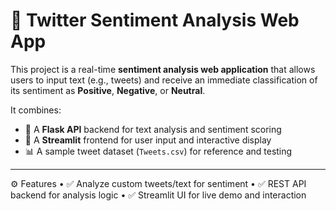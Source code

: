 # 🧠 Twitter Sentiment Analysis Web App

This project is a real-time **sentiment analysis web application** that allows users to input text (e.g., tweets) and receive an immediate classification of its sentiment as **Positive**, **Negative**, or **Neutral**.

It combines:
- 🚀 A **Flask API** backend for text analysis and sentiment scoring
- 🎨 A **Streamlit** frontend for user input and interactive display
- 📊 A sample tweet dataset (`Tweets.csv`) for reference and testing

---
⚙️ Features
	•	✅ Analyze custom tweets/text for sentiment
	•	✅ REST API backend for analysis logic
	•	✅ Streamlit UI for live demo and interaction
 
